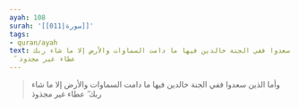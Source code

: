 ```yaml
---
ayah: 108
surah: '[[011|سورة]]'
tags:
- quran/ayah
text: وأما الذين سعدوا ففي الجنة خالدين فيها ما دامت السماوات والأرض إلا ما شاء ربك
  ۖ عطاء غير مجذوذ
---
```

> وأما الذين سعدوا ففي الجنة خالدين فيها ما دامت السماوات والأرض إلا ما شاء ربك ۖ عطاء غير مجذوذ
